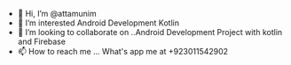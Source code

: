 - 👋 Hi, I’m @attamunim
- 👀 I’m interested Android Development Kotlin
- 💞️ I’m looking to collaborate on ..Android Development Project  with kotlin and Firebase
- 📫 How to reach me ... What's app me at +923011542902

